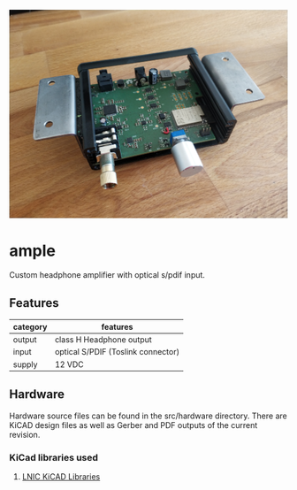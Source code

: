 ![image](docs/img/ample_rev00_01.jpg)

# ample
Custom headphone amplifier with optical s/pdif input.

## Features
| category | features                                                                       |
|----------|--------------------------------------------------------------------------------|
| output   | class H Headphone output                                                       |
| input    | optical S/PDIF (Toslink connector)                                             |
| supply   | 12 VDC                                                                         |

## Hardware
Hardware source files can be found in the src/hardware directory. There are KiCAD design files as well as Gerber and PDF outputs of the current revision.

### KiCad libraries used
1. [LNIC KiCAD Libraries](https://github.com/LateNightIceCream/LNIC-kicad-libraries)
